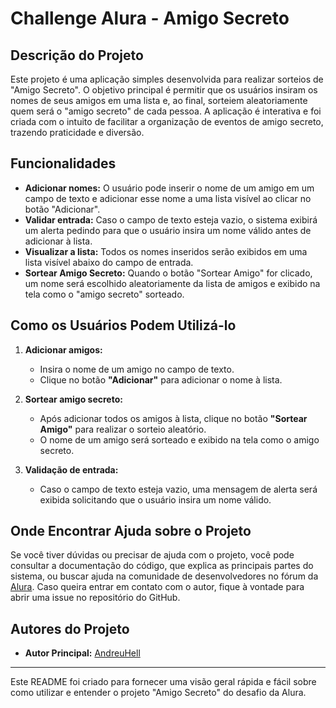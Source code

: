 # Challenge Alura - Amigo Secreto

## Descrição do Projeto

Este projeto é uma aplicação simples desenvolvida para realizar sorteios de "Amigo Secreto". O objetivo principal é permitir que os usuários insiram os nomes de seus amigos em uma lista e, ao final, sorteiem aleatoriamente quem será o "amigo secreto" de cada pessoa. A aplicação é interativa e foi criada com o intuito de facilitar a organização de eventos de amigo secreto, trazendo praticidade e diversão.

## Funcionalidades

- **Adicionar nomes:** O usuário pode inserir o nome de um amigo em um campo de texto e adicionar esse nome a uma lista visível ao clicar no botão "Adicionar".
- **Validar entrada:** Caso o campo de texto esteja vazio, o sistema exibirá um alerta pedindo para que o usuário insira um nome válido antes de adicionar à lista.
- **Visualizar a lista:** Todos os nomes inseridos serão exibidos em uma lista visível abaixo do campo de entrada.
- **Sortear Amigo Secreto:** Quando o botão "Sortear Amigo" for clicado, um nome será escolhido aleatoriamente da lista de amigos e exibido na tela como o "amigo secreto" sorteado.

## Como os Usuários Podem Utilizá-lo

1. **Adicionar amigos:**
   - Insira o nome de um amigo no campo de texto.
   - Clique no botão **"Adicionar"** para adicionar o nome à lista.

2. **Sortear amigo secreto:**
   - Após adicionar todos os amigos à lista, clique no botão **"Sortear Amigo"** para realizar o sorteio aleatório.
   - O nome de um amigo será sorteado e exibido na tela como o amigo secreto.

3. **Validação de entrada:**
   - Caso o campo de texto esteja vazio, uma mensagem de alerta será exibida solicitando que o usuário insira um nome válido.

## Onde Encontrar Ajuda sobre o Projeto

Se você tiver dúvidas ou precisar de ajuda com o projeto, você pode consultar a documentação do código, que explica as principais partes do sistema, ou buscar ajuda na comunidade de desenvolvedores no fórum da [Alura](https://www.alura.com.br/forum). Caso queira entrar em contato com o autor, fique à vontade para abrir uma issue no repositório do GitHub.

## Autores do Projeto

- **Autor Principal:** [AndreuHell](https://github.com/AndreuHell)
---

Este README foi criado para fornecer uma visão geral rápida e fácil sobre como utilizar e entender o projeto "Amigo Secreto" do desafio da Alura.
